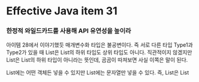 # Effective Java item 31



### 한정적 와일드카드를 사용해 API 유연성을 높이라



아이템 28에서 이야기했듯 매개변수화 타입은 불공변이다. 즉 서로 다른 타입 Type1과 Type2가 있을 때 List<Type1>은 List<Type2>의 하위 타입도 상위 타입도 아니다. 직관적이지 않겠지만 List<String>은 List<Object>의 하위 타입이 아니라는 뜻인데, 곰곰이 따져보면 사실 이쪽은 말이 된다.

List<Object>에는 어떤 객체든 넣을 수 있지만 List<String>에는 문자열만 넣을 수 있다. 즉, List<String>은 List<Object>가 하는 일을 제대로 수행하지 못하니 하위 타입이 될 수 없다.(리스코프 치환 원칙에 어긋난다.)



- 하지만 때론 불공변 방식보다 유연한 무언가가 필요하다. 아이템 29의 Stack 클래스를 떠올려보자. 여기 Stack의 public API를 추려보았다.



```java
public class Stack<E> {
    public Stack();
    public void push(E e);
    public E pop();
    public boolean isEmpty();
}
```

여기에 일련의 원소를 스택에 넣는 메서드를 추가해야 한다고 해보자.

```java
// 와일드카드 타입을 사용하지 않을 pushAll 메서드 - 결함이 있다.
public void pushAll(Iterable<E> src) {
    for (E e : src)
        push(e);
}
```

이 메서드는 깨끗이 컴파일되지만 완벽하진 않다. Iterable src의 원소 타입이 스택의 원소 타입과 일치하면 잘 작동한다. 하지만 Stack<Number>로 선언한 후 pushAll(intVal)을 호출하면 어떻게 될까? 여기서 intVal은 Integer타입이다. Integer는 Number의 하위 타입이니 잘 동작한다. 아니, 논리적으로는 잘 동작해야 할 것 같다.

```java
Stack<Number> numberStack = new Stack();
Iterable<Integer> integers = ...;
numberStack.pushAll(integers);
```

하지만 실제로는 다음의 오류 메시지가 뜬다. 매개변수화 타입이 불공변이기 때문이다.

- 다행히 해결책은 있다. 자바는 이런 상황에 대처할 수 있는 한정적 와일드 카드 타입이라는 특별한 매개변수화 타입을 지원한다. 
- pushAll의 입력 매개변수 타입은 'E의 Iterable'이 아니라 'E의 하위 타입의 Iterable'이어야 하며, 와일드 카드 타입 Iterable<? extends E>가 정확히 이런 뜻이다(사실 extends라는 키워드는 이 상황에 딱 어울리지는 않는다. 하위 타입이란 자기 자신도 포함하지만, 그렇다고 자신을 확장한 것은 아니기 때문이다.)



와일드카드 타입을 사용하도록 pushAll 메서드를 수정해보자.

```java
// E 생산자(producer) 매개변수에 와일드 카드 타입 적용
public void pushAll(Iterable<? extends E> src) {
    for (E e : src)
        push(e);
}
```

이번 수정으로 Stack은 물론 이를 사용하는 클라이언트 코드도 말끔히 컴파일 된다. Stack과 클라이언트 모두 깔끔히 컴파일되었다는 건 모든 것이 타입 안전하다는 뜻이다.



이제 pushAll과 짝을 이루는 popAll 메서드를 작성할 차례다. popAll 메서드는 Stack 안의 모든 원소를 주어진 컬렉션으로 옮겨 담는다. 다음처럼 작성했다고 해보자.

```java
// 와일드카드 타입을 사용하지 않은 popAll 메서드 - 결함이 있다!

public void popAll(Collection<E> dst) {
    while (!isEmpty())
        dst.add(pop());
}
```

이번에도 주어진 컬렉션의 원소 타입이 스택의 원소 타입과 일치한다면 말끔히 컴파일되고 문제없이 동작한다. 하지만 이번에도 역시나 완벽하진 않다. Stack<Number>의 원소를 Object용 컬렉션으로 옮기려 한다고 해보자.

🍧이 클라이언트 코드를 앞의 popAll 코드와 함께 컴파일 하면 "Collection<Object>는 Collection<Number>의 하위 타입이 아니다"라는, pushAll을 사용했을 때와 비슷한 오류가 발생한다. 이 오류는 와일드 카드 타입으로 해결할 수 있다.

🌱이번에는 popAll의 입력 매개변수의 타입이 'E의 Collection'이 아니라 'E의 상위 타입의 Collection'이어야 한다(모든 타입은 자기 자신의 상위 타입이다.) 와일드 카드 타입을 사용한 Collection<? super E>가 정확히 이런 의미다. 이를 적용해 보자

```java
public void popAll(Collection<? super E> dst) {
    while (!isEmpty())
        dst.add(pop());
}
```

이제 Stack과 클라이언트 코드 모두 말끔히 컴파일된다. 메시지는 분명하다. **유연성을 극대화하려면 원소의 생산자나 소비자용 입력 매개변수에 와일드카드 타입을 사용하라.** 

한편, 입력 매개변수가 생산자와 소비자 역할을 동시에 한다면 와일드카드 타입을 써도 좋을 게 없다. 타입을 정확히 지정해야 하는 상황으로 이때는 와일드카드 타입을 쓰지 말아야 한다.

```java
// 펙스(PECS) : producer-extends, consumer-super
```

**즉, 매개변수화 타입 T가 생산자라면 <? extends T>를 사용하고, 소비자라면 <? super T>를 사용하라. Stack 예에서 pushAll의 src 매개변수는 Stack이 사용할 E 인스턴스를 생산하므로 src 매개변수는 Stack이 사용할 E 인스턴스를 생산하므로 src의 적절한 타입은 Iterable<? extends E>이다.**

- 생산자라는 것은 Stack에 push하는 과정에서는 Stack에 자기자신을 포함한 하위타입을 넣어야 컴파일 오류가 발생하지 않기 때문에 E 타입을 extends 하는 것으로 볼 수 있다.
- 또한 소비자는 stack에 pop하고 Object Collection에 넣는 과정에서 stack에 입장에서는 소비한다고 본 것 같다.  소비자는 Number 타입이고, Object 타입으로 들어간다고 하면 컴파일 오류가 난다. 타입은 불공변이기 때문인데 이것을 한정적 와일드 카드를 사용해 dst가 E 타입의 상위 타입임을 정의하여 컴파일 타임의 오류를 없앨 수 있다.



PECS 공식은 와일드카드 타입을 사용하는 기본 원칙이다. 나프탈린과 와들러는 이를 겟풋원칙으로 부른다.



> 반환타입에는 한정적 와일드 카드 타입을 사용하면 안된다. 유연성을 높여주기는커녕 클라이언트 코드에서도 와일드카드 타입을 써야 하기 때문이다.



:notebook_with_decorative_cover: 제대로만 사용한다면 클래스 사용자는 와일드카드 타입이 쓰였다는 사실조차 의식하지 못할 것이다. 받아들여야 할 매개변수를 받고 거절해야 할 매개변수는 거절하는 작업이 알아서 이뤄진다.

**클래스 사용자가 와일드카드 타입을 신경 써야 한다면 그 API에 무슨 문제가 있을 가능성이 크다.**



앞 코드는 자바 8부터 제대로 컴파일된다. 자바 7까지는 타입 추론 능력이 충분히 강력하지 못해서 문맥에 맞는 반환타입을 명시해야 했다. 

```java
// 자바 7까지는 명시적 타입 인수를 사용해야 한다.
Set<Number> numbers = Union.<Number>union(integers, doubles);
```

> 매개변수와 인수의 차이를 알아보자. 
>
> 매개변수는 메서드 선언에 정의한 변수이고, 인수는 메서드 호출 시 넘기는 '실젯값'이다. 예를 살펴보자
>
> void add(int value) { ... }
>
> add(10)
>
> 이 코드에서 value는 매개변수이고 10은 인수다. 이 정의를 제네릭까지 확장하면 다음과 같다.
>
> class Set<T> { ... }
>
> Set<Integer> = ...;
>
> 여기서 T는 타입 매개변수가 되고, Integer는 타입 인수가 된다. 보통은 이 둘을 명확히 구분하지 않으니 크게 신경 쓸 필요는 없지만, 자바 언어 명세에서는 구분하고 있어서 설명을 덧붙었다.



- 다음 코드를 보자

  ```java
  public static <E extends Comparable<E>> E max(List<E> list)
  ```

  이것을 와일드카드 타입을 사용해 다듬은 모습이다.

  ```java
  public static <E extends Comparable<? super E>> E max(
  		List<? extends E> list)
  ```

  이번에는 PECS 공식을 두 번 적용했다. 둘 중 더 쉬운 입력 매개변수 목록부터 살펴보자.

  🍧 입력 매개변수에서는 E 인스턴스를 생산하므로 원래의 List<E>를 List<? extends E> 로 수정했다.